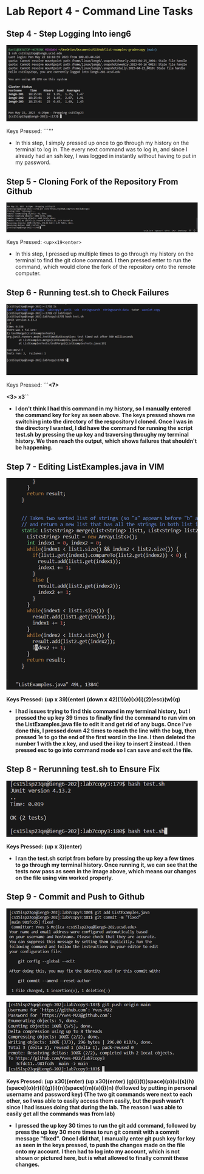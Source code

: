# **Lab Report 4 - Command Line Tasks**

## Step 4 - Step Logging Into ieng6 ##

![Image of Logging into ieng6](https://github.com/Yves-M22/cse15l-lab-reports/blob/main/images4/Screenshot%202023-05-22%20182928.png?raw=true) 

Keys Pressed: ```<up><enter>'''

- In this step, I simply pressed up once to go through my history on the terminal to log in. The every next command was to log in, and since I already had an ssh key, I was logged in instantly without having to put in my password.
  
## Step 5 - Cloning Fork of the Repository From Github ##
  
![Image of Cloning Repository](https://github.com/Yves-M22/cse15l-lab-reports/blob/main/images4/Screenshot%202023-05-22%20183833.png?raw=true) 

Keys Pressed: ```<up>x19<enter>```

- In this step, I pressed up multiple times to go through my history on the terminal to find the git clone command. I then pressed enter to run the command, which would clone the fork of the repository onto the remote computer.

## Step 6 - Running test.sh to Check Failures ##

![Image of Checking Errors](https://github.com/Yves-M22/cse15l-lab-reports/blob/main/images4/Screenshot%202023-05-22%20184625.png?raw=true) 

Keys Pressed: ```<c><d><space><l><a><b><7><c><o><p><y><3><enter> <up>x3<enter>``

- I don't think I had this command in my history, so I manually entered the command key for key as seen above. The keys pressed shows me switching into the directory of the respository I cloned. Once I was in the directory I wanted, I did have the command for running the script test.sh by pressing the up key and traversing throughy my terminal history. We then reach the output, which shows failures that shouldn't be happening. 

## Step 7 - Editing ListExamples.java in VIM ##

![Image of Editing File](https://github.com/Yves-M22/cse15l-lab-reports/blob/main/images4/Screenshot%202023-05-22%20185400.png?raw=true) 

Keys Pressed: (up x 39)(enter) (down x 42)(1)(e)(x)(i)(2)(esc)(w)(q)

- I had issues trying to find this command in my terminal history, but I pressed the up key 39 times to finally find the command to run vim on the ListExamples.java file to edit it and get rid of any bugs. Once I've done this, I pressed down 42 times to reach the line with the bug, then pressed 1e to go the end of the first word in the line. I then deleted the number 1 with the x key, and used the i key to insert 2 instead. I then pressed esc to go into command mode so I can save and exit the file. 

## Step 8 - Rerunning test.sh to Ensure Fix ##

![Image of running tests](https://github.com/Yves-M22/cse15l-lab-reports/blob/main/images4/Screenshot%202023-05-22%20185723.png?raw=true) 

Keys Pressed: (up x 3)(enter)

- I ran the test.sh script from before by pressing the up key a few times to go through my terminal history. Once running it, we can see that the tests now pass as seen in the image above, which means our changes on the file using vim worked properly. 

## Step 9 - Commit and Push to Github ##

![Image of Adding and Commiting Repository](https://github.com/Yves-M22/cse15l-lab-reports/blob/main/images4/Screenshot%202023-05-22%20190756.png?raw=true) 

![Image of Pushing Repository](https://github.com/Yves-M22/cse15l-lab-reports/blob/main/images4/Screenshot%202023-05-22%20192134.png?raw=true) 

Keys Pressed: (up x30)(enter) (up x30)(enter) (g)(i)(t)(space)(p)(u)(s)(h)(space)(o)(r)(i)(g)(i)(n)(space)(m)(a)(i)(n) (followed by putting in personal username and password key) (The two git commands were next to each other, so I was able to easily access them easily, but the push wasn't since I had issues doing that during the lab. The reason I was able to easily get all the commands was from lab)

- I pressed the up key 30 times to run the git add command, followed by press the up key 30 more times to run git commit with a commit message "fixed". Once I did that, I manually enter git push key for key as seen in the keys pressed, to push the changes made on the file onto my account. I then had to log into my account, which is not shown or pictured here, but is what allowed to finally commit these changes. 



